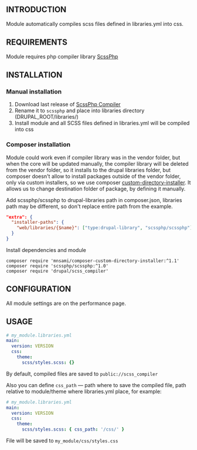 ## INTRODUCTION
Module automatically compiles scss files defined in libraries.yml into css.

## REQUIREMENTS
Module requires php compiler library [ScssPhp][1]

## INSTALLATION
### Manual installation
1. Download last release of [ScssPhp Compiler][2]
2. Rename it to `scssphp` and place into libraries directory
(DRUPAL_ROOT/libraries/)
3. Install module and all SCSS files defined in libraries.yml
will be compiled into css
### Composer installation
Module could work even if compiler library was in the vendor folder, but when
the core will be updated manually, the compiler library will be deleted from
the vendor folder, so it installs to the drupal libraries folder, but composer
doesn't allow to install packages outside of the vendor folder, only via custom
installers, so we use composer [custom-directory-installer][3]. It allows us to
change destination folder of package, by defining it manually.

Add scssphp/scssphp to drupal-libraries path in composer.json, libraries path
may be different, so don't replace entire path from the example.
```json
"extra": {
  "installer-paths": {
    "web/libraries/{$name}": ["type:drupal-library", "scssphp/scssphp"]
  }
}
```
Install dependencies and module
```
composer require 'mnsami/composer-custom-directory-installer:^1.1'
composer require 'scssphp/scssphp:^1.0'
composer require 'drupal/scss_compiler'
```

## CONFIGURATION
All module settings are on the performance page.

## USAGE
```yml
# my_module.libraries.yml
main:
  version: VERSION
  css:
    theme:
      scss/styles.scss: {}
```
By default, compiled files are saved to `public://scss_compiler`

Also you can define `css_path` — path where to save the compiled file,
path relative to module/theme where libraries.yml place, for example:
```yml
# my_module.libraries.yml
main:
  version: VERSION
  css:
    theme:
      scss/styles.scss: { css_path: '/css/' }
```
File will be saved to `my_module/css/styles.css`

[1]: https://scssphp.github.io/scssphp/
[2]: https://github.com/scssphp/scssphp/releases
[3]: https://github.com/mnsami/composer-custom-directory-installer
